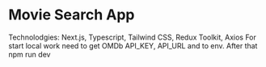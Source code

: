 # Movie Search App
Technolodgies: Next.js, Typescript, Tailwind CSS, Redux Toolkit, Axios
For start local work need to get OMDb API_KEY, API_URL and to env. After that npm run dev
